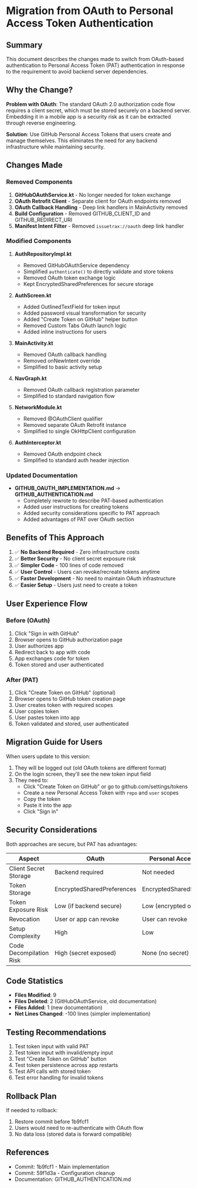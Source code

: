 # Migration from OAuth to Personal Access Token Authentication

## Summary

This document describes the changes made to switch from OAuth-based authentication to Personal Access Token (PAT) authentication in response to the requirement to avoid backend server dependencies.

## Why the Change?

**Problem with OAuth**: The standard OAuth 2.0 authorization code flow requires a client secret, which must be stored securely on a backend server. Embedding it in a mobile app is a security risk as it can be extracted through reverse engineering.

**Solution**: Use GitHub Personal Access Tokens that users create and manage themselves. This eliminates the need for any backend infrastructure while maintaining security.

## Changes Made

### Removed Components

1. **GitHubOAuthService.kt** - No longer needed for token exchange
2. **OAuth Retrofit Client** - Separate client for OAuth endpoints removed
3. **OAuth Callback Handling** - Deep link handlers in MainActivity removed
4. **Build Configuration** - Removed GITHUB_CLIENT_ID and GITHUB_REDIRECT_URI
5. **Manifest Intent Filter** - Removed `issuetrax://oauth` deep link handler

### Modified Components

1. **AuthRepositoryImpl.kt**
   - Removed GitHubOAuthService dependency
   - Simplified `authenticate()` to directly validate and store tokens
   - Removed OAuth token exchange logic
   - Kept EncryptedSharedPreferences for secure storage

2. **AuthScreen.kt**
   - Added OutlinedTextField for token input
   - Added password visual transformation for security
   - Added "Create Token on GitHub" helper button
   - Removed Custom Tabs OAuth launch logic
   - Added inline instructions for users

3. **MainActivity.kt**
   - Removed OAuth callback handling
   - Removed onNewIntent override
   - Simplified to basic activity setup

4. **NavGraph.kt**
   - Removed OAuth callback registration parameter
   - Simplified to standard navigation flow

5. **NetworkModule.kt**
   - Removed @OAuthClient qualifier
   - Removed separate OAuth Retrofit instance
   - Simplified to single OkHttpClient configuration

6. **AuthInterceptor.kt**
   - Removed OAuth endpoint check
   - Simplified to standard auth header injection

### Updated Documentation

- **GITHUB_OAUTH_IMPLEMENTATION.md** → **GITHUB_AUTHENTICATION.md**
  - Completely rewrote to describe PAT-based authentication
  - Added user instructions for creating tokens
  - Added security considerations specific to PAT approach
  - Added advantages of PAT over OAuth section

## Benefits of This Approach

1. ✅ **No Backend Required** - Zero infrastructure costs
2. ✅ **Better Security** - No client secret exposure risk
3. ✅ **Simpler Code** - 100 lines of code removed
4. ✅ **User Control** - Users can revoke/recreate tokens anytime
5. ✅ **Faster Development** - No need to maintain OAuth infrastructure
6. ✅ **Easier Setup** - Users just need to create a token

## User Experience Flow

### Before (OAuth)
1. Click "Sign in with GitHub"
2. Browser opens to GitHub authorization page
3. User authorizes app
4. Redirect back to app with code
5. App exchanges code for token
6. Token stored and user authenticated

### After (PAT)
1. Click "Create Token on GitHub" (optional)
2. Browser opens to GitHub token creation page
3. User creates token with required scopes
4. User copies token
5. User pastes token into app
6. Token validated and stored, user authenticated

## Migration Guide for Users

When users update to this version:

1. They will be logged out (old OAuth tokens are different format)
2. On the login screen, they'll see the new token input field
3. They need to:
   - Click "Create Token on GitHub" or go to github.com/settings/tokens
   - Create a new Personal Access Token with `repo` and `user` scopes
   - Copy the token
   - Paste it into the app
   - Click "Sign in"

## Security Considerations

Both approaches are secure, but PAT has advantages:

| Aspect | OAuth | Personal Access Token |
|--------|-------|----------------------|
| Client Secret Storage | Backend required | Not needed |
| Token Storage | EncryptedSharedPreferences | EncryptedSharedPreferences |
| Token Exposure Risk | Low (if backend secure) | Low (encrypted on device) |
| Revocation | User or app can revoke | User can revoke |
| Setup Complexity | High | Low |
| Code Decompilation Risk | High (secret exposed) | None (no secret) |

## Code Statistics

- **Files Modified**: 9
- **Files Deleted**: 2 (GitHubOAuthService, old documentation)
- **Files Added**: 1 (new documentation)
- **Net Lines Changed**: -100 lines (simpler implementation)

## Testing Recommendations

1. Test token input with valid PAT
2. Test token input with invalid/empty input
3. Test "Create Token on GitHub" button
4. Test token persistence across app restarts
5. Test API calls with stored token
6. Test error handling for invalid tokens

## Rollback Plan

If needed to rollback:
1. Restore commit before 1b9fcf1
2. Users would need to re-authenticate with OAuth flow
3. No data loss (stored data is forward compatible)

## References

- Commit: 1b9fcf1 - Main implementation
- Commit: 59f1d3a - Configuration cleanup
- Documentation: GITHUB_AUTHENTICATION.md

